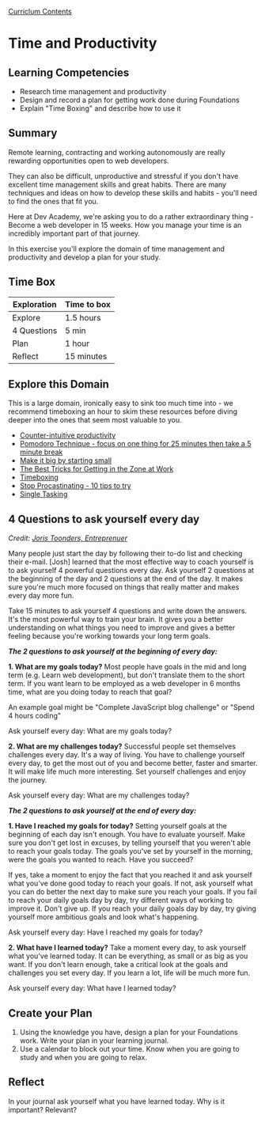 [Curriclum Contents](README.md)  

# Time and Productivity

## Learning Competencies
- Research time management and productivity
- Design and record a plan for getting work done during Foundations
- Explain "Time Boxing" and describe how to use it


## Summary
Remote learning, contracting and working autonomously are really rewarding opportunities open to web developers.

They can also be difficult, unproductive and stressful if you don't have excellent time management skills and great habits.
There are many techniques and ideas on how to develop these skills and habits - you'll need to find the ones that fit you.

Here at Dev Academy, we're asking you to do a rather extraordinary thing - Become a web developer in 15 weeks. How you manage your time is an incredibly important part of that journey.

In this exercise you'll explore the domain of time management and productivity and develop a plan for your study.

## Time Box

Exploration | Time to box |
------------|----------|
Explore | 1.5 hours
4 Questions | 5 min
Plan | 1 hour
Reflect  | 15 minutes |

## Explore this Domain
This is a large domain, ironically easy to sink too much time into - we recommend timeboxing an hour to skim these resources before diving deeper into the ones that seem most valuable to you.

- [Counter-intuitive productivity](http://paidtoexist.com/counterintuitive-productivity/)
- [Pomodoro Technique - focus on one thing for 25 minutes then take a 5 minute break](http://pomodorotechnique.com/)
- [Make it big by starting small](http://blog.bufferapp.com/make-it-big-by-starting-small)
- [The Best Tricks for Getting in the Zone at Work](http://www.themuse.com/advice/the-best-tricks-for-getting-in-the-zone-at-work)
- [Timeboxing](https://www.scruminc.com/what-is-timeboxing/)
- [Stop Procastinating - 10 tips to try](https://www.verywellmind.com/how-to-stop-procrastination-3144474)
- [Single Tasking](https://www.verywellmind.com/single-tasking-for-productivity-and-stress-management-3144753)

## 4 Questions to ask yourself every day
_Credit: [Joris Toonders, Entreprenuer](https://www.linkedin.com/pulse/20140402151626-7386607-4-questions-you-should-ask-yourself-every-day?trk=tod-home-art-list-large_0)_

Many people just start the day by following their to-do list and checking their e-mail. [Josh] learned that the most effective way to coach yourself is to ask yourself 4 powerful questions every day. Ask yourself 2 questions at the beginning of the day and 2 questions at the end of the day. It makes sure you're much more focused on things that really matter and makes every day more fun.

Take 15 minutes to ask yourself 4 questions and write down the answers. It's the most powerful way to train your brain. It gives you a better understanding on what things you need to improve and gives a better feeling because you're working towards your long term goals.

___The 2 questions to ask yourself at the beginning of every day:___

__1. What are my goals today?__
Most people have goals in the mid and long term (e.g. Learn web development), but don't translate them to the short term. If you want learn to be employed as a web developer in 6 months time, what are you doing today to reach that goal?

An example goal might be "Complete JavaScript blog challenge" or "Spend 4 hours coding"

Ask yourself every day: What are my goals today?

__2. What are my challenges today?__
Successful people set themselves challenges every day. It's a way of living. You have to challenge yourself every day, to get the most out of you and become better, faster and smarter. It will make life much more interesting. Set yourself challenges and enjoy the journey.

Ask yourself every day: What are my challenges today?

___The 2 questions to ask yourself at the end of every day:___

__1. Have I reached my goals for today?__
Setting yourself goals at the beginning of each day isn't enough. You have to evaluate yourself. Make sure you don't get lost in excuses, by telling yourself that you weren't able to reach your goals today. The goals you've set by yourself in the morning, were the goals you wanted to reach. Have you succeed?

If yes, take a moment to enjoy the fact that you reached it and ask yourself what you've done good today to reach your goals. If not, ask yourself what you can do better the next day to make sure you reach your goals. If you fail to reach your daily goals day by day, try different ways of working to improve it. Don't give up. If you reach your daily goals day by day, try giving yourself more ambitious goals and look what's happening.

Ask yourself every day: Have I reached my goals for today?

__2. What have I learned today?__
Take a moment every day, to ask yourself what you've learned today. It can be everything, as small or as big as you want. If you don't learn enough, take a critical look at the goals and challenges you set every day. If you learn a lot, life will be much more fun.

Ask yourself every day: What have I learned today?


## Create your Plan
1. Using the knowledge you have, design a plan for your Foundations work. Write your plan in your learning journal.
2. Use a calendar to block out your time. Know when you are going to study and when you are going to relax.

## Reflect
In your journal ask yourself what you have learned today. Why is it important? Relevant?

